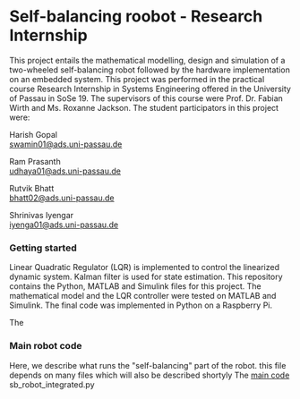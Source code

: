 # Self-balancing roobot - Research Internship

This project entails the mathematical modelling, design and simulation of a two-wheeled self-balancing robot followed by the hardware implementation on an embedded system. This project was performed in the practical course Research Internship in Systems Engineering offered in the University of Passau in SoSe 19.
The supervisors of this course were Prof. Dr. Fabian Wirth and Ms. Roxanne Jackson.
The student participators in this project were:  

Harish Gopal  
swamin01@ads.uni-passau.de

Ram Prasanth  
udhaya01@ads.uni-passau.de

Rutvik Bhatt  
bhatt02@ads.uni-passau.de

Shrinivas Iyengar  
iyenga01@ads.uni-passau.de

### Getting started
Linear Quadratic Regulator (LQR) is implemented to control the linearized dynamic system. Kalman filter is used for state estimation.
This repository contains the Python, MATLAB and Simulink files for this project. The mathematical model and the LQR controller were tested on MATLAB and Simulink. The final code was implemented in Python on a Raspberry Pi.

The 

### Main robot code
Here, we describe what runs the "self-balancing" part of the robot. 
this file depends on many files which will also be described shortyly
The [main code](/sb_robot_integrated.py) 
sb_robot_integrated.py 
